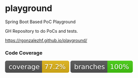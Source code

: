 # playground
Spring Boot Based PoC Playground

GH Repository to do PoCs and tests.

https://rgonzalezhf.github.io/playground/

### Code Coverage

![Coverage](.github/badges/jacoco.svg)
![Branches](.github/badges/branches.svg)
